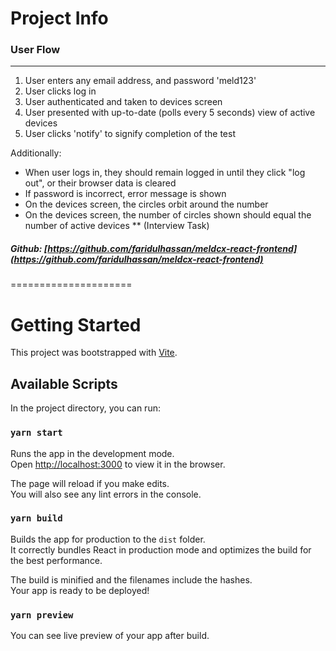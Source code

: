 # Project Info
### User Flow
---
1. User enters any email address, and password 'meld123'
2. User clicks log in
3. User authenticated and taken to devices screen
4. User presented with up-to-date (polls every 5 seconds) view of active devices
5. User clicks 'notify' to signify completion of the test

Additionally:
- When user logs in, they should remain logged in until they click "log out", or their browser data is cleared
- If password is incorrect, error message is shown
- On the devices screen, the circles orbit around the number
- On the devices screen, the number of circles shown should equal the number of active devices
** (Interview Task)

##### Github:  [https://github.com/faridulhassan/meldcx-react-frontend](https://github.com/faridulhassan/meldcx-react-frontend)

=====================
# Getting Started

This project was bootstrapped with [Vite](https://vitejs.dev/).

## Available Scripts

In the project directory, you can run:

### `yarn start`

Runs the app in the development mode.\
Open [http://localhost:3000](http://localhost:3000) to view it in the browser.

The page will reload if you make edits.\
You will also see any lint errors in the console.

### `yarn build`

Builds the app for production to the `dist` folder.\
It correctly bundles React in production mode and optimizes the build for the best performance.

The build is minified and the filenames include the hashes.\
Your app is ready to be deployed!



### `yarn preview`

You can see live preview of your app after build.